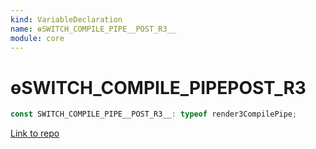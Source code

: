 ```yaml
---
kind: VariableDeclaration
name: ɵSWITCH_COMPILE_PIPE__POST_R3__
module: core
---
```


# ɵSWITCH_COMPILE_PIPE**POST_R3**

```ts
const SWITCH_COMPILE_PIPE__POST_R3__: typeof render3CompilePipe;
```

[Link to repo](https://github.com/timdeschryver/angular/blob/master/packages/core/src/metadata/directives.ts#L911-L911)
